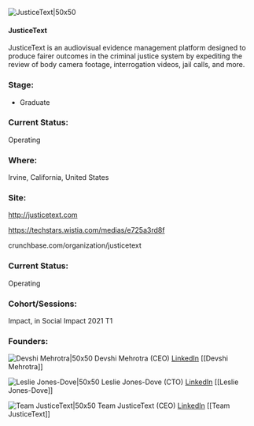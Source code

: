 

![JusticeText|50x50](https://apimg.techstars.com/connect/images/image_files/6000af8dcd76030008000033/original/Screen_Shot_2021-01-14_at_3.54.18_PM.png)

#### JusticeText
JusticeText  is an audiovisual evidence management platform designed to produce fairer outcomes in the criminal justice system by expediting the review of body camera footage, interrogation videos, jail calls, and more.

### Stage: 
 - Graduate 

### Current Status: 
Operating

### Where:
Irvine, California, United States

### Site:
http://justicetext.com

https://techstars.wistia.com/medias/e725a3rd8f

crunchbase.com/organization/justicetext

### Current Status: 
Operating

### Cohort/Sessions: 
Impact, in Social Impact 2021 T1

### Founders: 

![Devshi Mehrotra|50x50](https://www.f6s.com/images/profile-placeholder-user.jpg) Devshi Mehrotra (CEO) [LinkedIn](https://linkedin.com/in/devshi-mehrotra-a3215912a) [[Devshi Mehrotra]]

![Leslie Jones-Dove|50x50](https://apimg.techstars.com/connect/images/image_files/600e4224255313000800005e/original/leslie.png) Leslie Jones-Dove (CTO) [LinkedIn](https://linkedin.com/in/leslie-jones-dove-14b836119) [[Leslie Jones-Dove]]

![Team JusticeText|50x50]() Team JusticeText (CEO) [LinkedIn](https://) [[Team JusticeText]]


